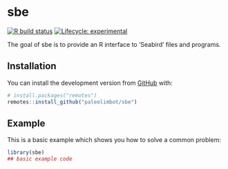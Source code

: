 
<!-- README.md is generated from README.Rmd. Please edit that file -->

# sbe

<!-- badges: start -->

[![R build
status](https://github.com/paleolimbot/sbe/workflows/R-CMD-check/badge.svg)](https://github.com/paleolimbot/sbe/actions)
[![Lifecycle:
experimental](https://img.shields.io/badge/lifecycle-experimental-orange.svg)](https://www.tidyverse.org/lifecycle/#experimental)
<!-- badges: end -->

The goal of sbe is to provide an R interface to ‘Seabird’ files and
programs.

## Installation

You can install the development version from
[GitHub](https://github.com/) with:

``` r
# install.packages("remotes")
remotes::install_github("paleolimbot/sbe")
```

## Example

This is a basic example which shows you how to solve a common problem:

``` r
library(sbe)
## basic example code
```
